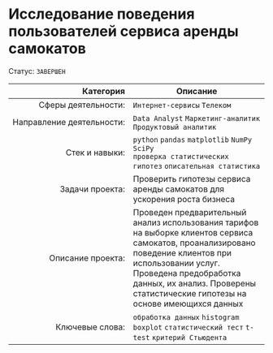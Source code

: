 # Исследование поведения пользователей сервиса аренды самокатов
Статус: `ЗАВЕРШЕН`

| Категория               | Описание |
| --------------------: | ---|
|Сферы&nbsp;деятельности:| `Интернет-сервисы` `Телеком`|
|Направление&nbsp;деятельности:| `Data Analyst` `Маркетинг-аналитик` `Продуктовый аналитик`|
|Стек&nbsp;и&nbsp;навыки:|`python` `pandas` `matplotlib` `NumPy` `SciPy` <br/> `проверка статистических гипотез` `описательная статистика`|
|Задачи&nbsp;проекта:|Проверить гипотезы сервиса аренды самокатов для ускорения роста бизнеса|
|Описание&nbsp;проекта:|Проведен предварительный анализ использования тарифов на выборке клиентов сервиса самокатов, проанализировано поведение клиентов при использовании услуг. Проведена предобработка данных, их анализ. Проверены статистические гипотезы на основе имеющихся данных|
|Ключевые&nbsp;слова:|`обработка данных` `histogram` `boxplot` `статистический тест` `t-test` `критерий Стьюдента`|

